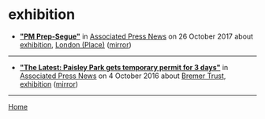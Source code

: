 # exhibition

 - [**"PM Prep-Segue"**](https://apnews.com/14ea8830aab74985b945aa5fe84d601b) in [Associated Press News](https://apnews.com/) on 26 October 2017 about [exhibition](../../topics/exhibition/index.md), [London (Place)](../../topics/place/london/index.md) ([mirror](https://web.archive.org/web/*/https://apnews.com/14ea8830aab74985b945aa5fe84d601b))

----

 - [**"The Latest: Paisley Park gets temporary permit for 3 days"**](https://apnews.com/73fd90f56feb4f4a8cb841127f205ee1) in [Associated Press News](https://apnews.com/) on 4 October 2016 about [Bremer Trust](../../topics/bremer-trust/index.md), [exhibition](../../topics/exhibition/index.md) ([mirror](https://web.archive.org/web/*/https://apnews.com/73fd90f56feb4f4a8cb841127f205ee1))

----

[Home](../)
